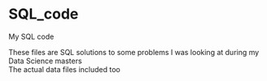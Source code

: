# SQL_code
My SQL code


These files are SQL solutions to some problems I was looking at during my Data Science masters <br>
The actual data files included too
